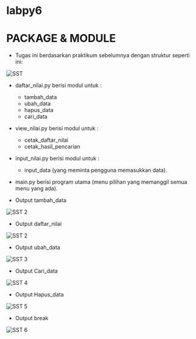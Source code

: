 # labpy6
# PACKAGE & MODULE
* Tugas ini berdasarkan praktikum sebelumnya dengan struktur seperti ini:

![SST](https://user-images.githubusercontent.com/58107014/72678781-a644d880-3adb-11ea-8be2-76f053d47a14.png)

* daftar_nilai.py berisi modul untuk :
    * tambah_data
    * ubah_data
    * hapus_data
    * cari_data
* view_nilai.py berisi modul untuk :

    * cetak_daftar_nilai
    * cetak_hasil_pencarian
* input_nilai.py berisi modul untuk :

    * input_data (yang meminta pengguna memasukkan data).
* main.py berisi program utama (menu pilihan yang memanggil semua menu yang ada).

* Output tambah_data

![SST 2](https://user-images.githubusercontent.com/58107014/72678999-82829200-3add-11ea-95b8-bf30e709590d.png)


* Output daftar_nilai

![SST 2](https://user-images.githubusercontent.com/58107014/72679076-51569180-3ade-11ea-91f6-302c3b286cab.png)


* Output ubah_data

![SST 3](https://user-images.githubusercontent.com/58107014/72679085-5fa4ad80-3ade-11ea-9f55-0642d319b209.png)

* Output Cari_data

![SST 4](https://user-images.githubusercontent.com/58107014/72679096-72b77d80-3ade-11ea-9171-2ab0a9250339.png)

* Output Hapus_data

![SST 5](https://user-images.githubusercontent.com/58107014/72679117-a4304900-3ade-11ea-894a-e06470ba3234.png)

* Output break

![SST 6](https://user-images.githubusercontent.com/58107014/72679122-ae524780-3ade-11ea-881d-a301f3565d54.png)





